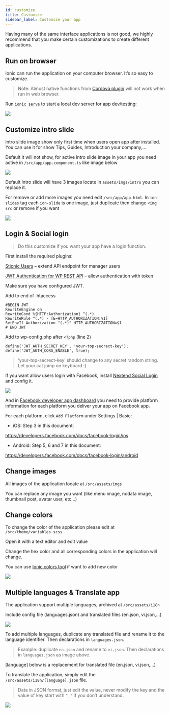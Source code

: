 ```yaml
---
id: customize
title: Customize
sidebar_label: Customize your app
---
```


Having many of the same interface applications is not good, we highly recommend that you make certain customizations to create different applications.

## Run on browser

Ionic can run the application on your computer browser. It’s so easy to customize.

> Note: Almost native functions from [Cordova plugin](https://cordova.apache.org/plugins/) will not work when run in web browser.

Run [`ionic serve`](https://ionicframework.com/docs/v3/cli/serve/) to start a local dev server for app dev/testing:

![](assets/customize-run-on-browser.png)

## Customize intro slide

Intro slide image show only first time when users open app after installed. You can use it for show Tips, Guides, Introduction your company,...

Default it will not show, for active intro slide image in your app you need active in `/src/app/app.component.ts` like image below

![](assets/customize-active-intro.png)

Default intro slide will have 3 images locate in `assets/imgs/intro` you can replace it.

For remove or add more images you need edit `/src/app/app.html`. In `ion-slides` tag each `ion-slide` is one image, just duplicate then change `<img src` or remove if you want

![](assets/customize-change-intro.png)

## Login & Social login

> Do this customize if you want your app have a login function.

First install the required plugins:

[Stionic Users](https://wordpress.org/plugins/stionic-users/) – extend API endpoint for manager users

[JWT Authentication for WP REST API](https://wordpress.org/plugins/jwt-authentication-for-wp-rest-api/) – allow authentication with token

Make sure you have configured JWT.

Add to end of .htaccess

```
#BEGIN JWT
RewriteEngine on
RewriteCond %{HTTP:Authorization} ^(.*)
RewriteRule ^(.*) - [E=HTTP_AUTHORIZATION:%1]
SetEnvIf Authorization "(.*)" HTTP_AUTHORIZATION=$1
# END JWT
```

Add to wp-config.php after `<?php` (line 2)

```
define('JWT_AUTH_SECRET_KEY', 'your-top-secrect-key');
define('JWT_AUTH_CORS_ENABLE', true);
```

> ‘your-top-secrect-key’ should change to any secret random string. Let your cat jump on keyboard :)

If you want allow users login with Facebook, install [Nextend Social Login](https://wordpress.org/plugins/nextend-facebook-connect/) and config it.

![](assets/customize-social-login-nextend-facebook.png)

And in [Facebook developer app dashboard](https://developers.facebook.com/apps) you need to provide platform information for each platform you deliver your app on Facebook app.

For each platform, click `Add Platform` under Settings | Basic:

- iOS: Step 3 in this document:

https://developers.facebook.com/docs/facebook-login/ios

- Android: Step 5, 6 and 7 in this document:

https://developers.facebook.com/docs/facebook-login/android

## Change images

All images of the application locate at `/src/assets/imgs`

You can replace any image you want (like menu image, nodata image, thumbnail post, avatar user, etc…)

## Change colors

To change the color of the application please edit at `/src/theme/variables.scss`

Open it with a text editor and edit value

Change the hex color and all corresponding colors in the application will change.

You can use [Ionic colors tool](https://ionicframework.com/docs/theming/colors#new-color-creator) if want to add new color

![](assets/customize-change-colors.png)


## Multiple languages & Translate app

The application support multiple languages, archived at `/src/assets/i18n`

Include config file (languages.json) and translated files (en.json, vi.json,…)

![](assets/customize-multiple-languages-config.png)

To add multiple languages, duplicate any translated file and rename it to the language identifier. Then declarations in `languages.json`.

> Example: duplicate `en.json` and rename to `vi.json`. Then declarations in `languages.json` as image above.

[language] below is a replacement for translated file (en.json, vi.json,…)

To translate the application, simply edit the `/src/assets/i18n/[language].json` file.

> Data in JSON format, just edit the value, never modify the key and the value of key start with `"_"` if you don’t understand.

![](assets/customize-multiple-languages-translate.png)